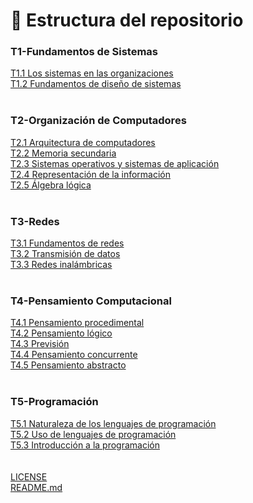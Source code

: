 # 📂 Estructura del repositorio

### T1-Fundamentos de Sistemas
[T1.1 Los sistemas en las organizaciones](T1-Fundamentos-de-sistemas/T1.1-Los-sistemas-en-las-organizaciones/)
<br>
[T1.2 Fundamentos de diseño de sistemas](T1-Fundamentos-de-sistemas/T1.2-Fundamentos-de-diseño-de-sistemas/)
<br>
<br>
### T2-Organización de Computadores
[T2.1 Arquitectura de computadores](T2-Organizacion-de-computadores/T2.1-Arquitectura-de-computadores/)
<br>
[T2.2 Memoria secundaria](T2-Organizacion-de-computadores/T2.2-Memoria-secundaria/)
<br>
[T2.3 Sistemas operativos y sistemas de aplicación](T2-Organizacion-de-computadores/T2.3-Sistemas-operativos-y-sistemas-de-aplicacion/)
<br>
[T2.4 Representación de la información](T2-Organizacion-de-computadores/T2.4-Representacion-de-la-informacion/)
<br>
[T2.5 Álgebra lógica](T2-Organizacion-de-computadores/T2.5-Algebra-logica/)
<br>
<br>
### T3-Redes
[T3.1 Fundamentos de redes](T3-Redes/T3.1-Fundamentos-de-redes/)
<br>
[T3.2 Transmisión de datos](T3-Redes/T3.2-Transmision-de-datos/)
<br>
[T3.3 Redes inalámbricas](T3-Redes/T3.3-Redes-inalambricas/)
<br>
<br>
### T4-Pensamiento Computacional
[T4.1 Pensamiento procedimental](T4-Pensamiento-computacional/T4.1-Pensamiento-procedimental/)
<br>
[T4.2 Pensamiento lógico](T4-Pensamiento-computacional/T4.2-Pensamiento-logico/)
<br>
[T4.3 Previsión](T4-Pensamiento-computacional/T4.3-Prevision/)
<br>
[T4.4 Pensamiento concurrente](T4-Pensamiento-computacional/T4.4-Pensamiento-concurrente/)
<br>
[T4.5 Pensamiento abstracto](T4-Pensamiento-computacional/T4.5-Pensamiento-abstracto/)
<br>
<br>
### T5-Programación
[T5.1 Naturaleza de los lenguajes de programación](T5-Programacion/T5.1-Naturaleza-de-los-lenguajes-de-programacion/)
<br>
[T5.2 Uso de lenguajes de programación](T5-Programacion/T5.2-Uso-de-lenguajes-de-programacion/)
<br>
[T5.3 Introducción a la programación](T5-Programacion/T5.3-Introduccion-a-la-programacion/)
<br>
<br>
<br>
[LICENSE](LICENSE)
<br>
[README.md](README.md)
